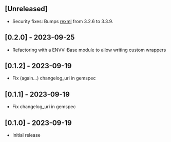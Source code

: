 ## [Unreleased]

- Security fixes: Bumps [rexml](https://github.com/ruby/rexml) from 3.2.6 to 3.3.9.

## [0.2.0] - 2023-09-25

- Refactoring with a ENVV::Base module to allow writing custom wrappers  

## [0.1.2] - 2023-09-19

- Fix (again…) changelog_uri in gemspec

## [0.1.1] - 2023-09-19

- Fix changelog_uri in gemspec

## [0.1.0] - 2023-09-19

- Initial release
